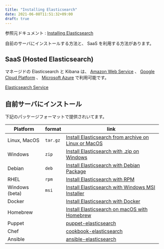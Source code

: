 ```yaml
---
title: "Installing Elasticsearch"
date: 2021-06-08T11:51:32+09:00
draft: true
---
```


参照元ドキュメント : [Installing Elasticsearch][Installing Elasticsearch]

[Installing Elasticsearch]: https://www.elastic.co/guide/en/elasticsearch/reference/current/install-elasticsearch.html

自前のサーバにインストールする方法と、 SaaS を利用する方法があります。

## SaaS (Hosted Elasticsearch)
マネージドの Elasticsearch と Kibana は、
[Amazon Web Service](https://aws.amazon.com/marketplace/pp/Elasticsearch-Inc-Elasticsearch-Service-on-Elastic/prodview-voru33wi6xs7k) 、
[Google Cloud Platform](https://console.cloud.google.com/marketplace/product/endpoints/elasticsearch-service.gcpmarketplace.elastic.co?pli=1&project=round-concept-238704&folder=&organizationId=) 、
[Microsoft Azure](https://azuremarketplace.microsoft.com/en-us/marketplace/apps/elastic.ec-azure?tab=Overview)
で利用可能です。

[Elasticsearch Service](https://www.elastic.co/jp/elasticsearch/service)

## 自前サーバにインストール
下記のパッケージフォーマットで提供されいてます。

| Platform       | format   | link                                                          |
|----------------|----------|---------------------------------------------------------------|
| Linux, MacOS   | `tar.gz` | [Install Elasticsearch from archive on Linux or MacOS][targz] |
| Windows        | `zip`    | [Install Elasticsearch with .zip on Windows][winzip]          |
| Debian         | `deb`    | [Install Elasticsearch with Debian Package][deb]              |
| RHEL           | `rpm`    | [Install Elasticsearch with RPM][rpm]                         |
| Windows (beta) | `msi`    | [Install Elasticsearch with Windows MSI Installer][msi]       |
| Docker         |          | [Install Elasticsearch with Docker][docker]                   |
| Homebrew       |          | [Install Elasticsearch on macOS with Homebrew][brew]          |
| Puppet         |          | [puppet-elasticsearch][puppet]                                |
| Chef           |          | [cookbook-elasticsearch][chef]                                |
| Ansible        |          | [ansible-elasticsearch][ansible]                              |

[targz]: https://www.elastic.co/guide/en/elasticsearch/reference/current/targz.html
[winzip]: https://www.elastic.co/guide/en/elasticsearch/reference/current/zip-windows.html
[deb]: https://www.elastic.co/guide/en/elasticsearch/reference/current/deb.html
[rpm]: https://www.elastic.co/guide/en/elasticsearch/reference/current/rpm.html
[msi]: https://www.elastic.co/guide/en/elasticsearch/reference/current/windows.html
[docker]: https://www.elastic.co/guide/en/elasticsearch/reference/7.13/docker.html
[brew]: https://www.elastic.co/guide/en/elasticsearch/reference/7.13/brew.html
[puppet]: https://github.com/elastic/puppet-elasticsearch
[chef]: https://github.com/elastic/cookbook-elasticsearch
[ansible]: https://github.com/elastic/ansible-elasticsearch
